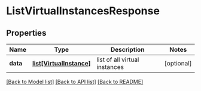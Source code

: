 # ListVirtualInstancesResponse

## Properties
Name | Type | Description | Notes
------------ | ------------- | ------------- | -------------
**data** | [**list[VirtualInstance]**](VirtualInstance.md) | list of all virtual instances | [optional] 

[[Back to Model list]](../README.md#documentation-for-models) [[Back to API list]](../README.md#documentation-for-api-endpoints) [[Back to README]](../README.md)


